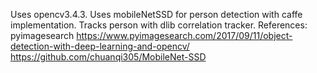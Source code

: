 Uses opencv3.4.3. Uses mobileNetSSD for person detection with caffe implementation. Tracks person with dlib correlation tracker. 
References:
pyimagesearch https://www.pyimagesearch.com/2017/09/11/object-detection-with-deep-learning-and-opencv/
https://github.com/chuanqi305/MobileNet-SSD
